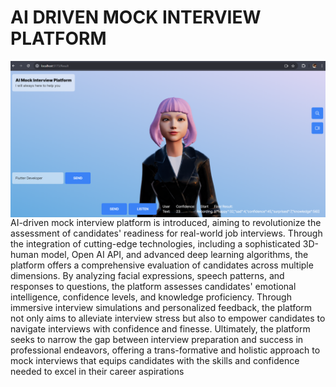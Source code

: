 # AI DRIVEN MOCK INTERVIEW PLATFORM 
<img align="left" alt="bilgehangecici | Instagram" src="/image/mock.png" />

AI-driven mock interview platform is introduced, aiming to revolutionize the assessment of candidates' readiness for real-world job interviews. Through the integration of cutting-edge technologies, including a sophisticated 3D-human model, Open AI API, and advanced deep learning algorithms, the platform offers a comprehensive evaluation of candidates across multiple dimensions. By analyzing facial expressions, speech patterns, and responses to questions, the platform assesses candidates' emotional intelligence, confidence levels, and knowledge proficiency. Through immersive interview simulations and personalized feedback, the platform not only aims to alleviate interview stress but also to empower candidates to navigate interviews with confidence and finesse. Ultimately, the platform seeks to narrow the gap between interview preparation and success in professional endeavors, offering a trans-formative and holistic approach to mock interviews that equips candidates with the skills and confidence needed to excel in their career aspirations
